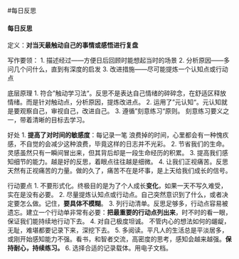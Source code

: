 #每日反思
#### 每日反思

定义：**对当天最触动自己的事情或感悟进行复盘**

写作要领：
    1. 描述经过——方便日后回顾时能想起当时的场景
    2. 分析原因——多问几个问什么，直到有深度的启发
    3. 改进措施——尽可能提炼一个认知点或行动点

底层原理
    1. 符合”触动学习法“。反思不是表达自己情绪的碎碎念，在舒适区释放情绪。而是针对触动点，分析原因，提炼改进点。
    2. 运用了”元认知“。元认知就是要观察自己，审视自己，改进自己。
    3. 遵循”刻意练习“原则。 刻意练习要义之一，带着清晰的目标去学习。

好处
    1. **提高了对时间的敏感度**：每记录一笔 浪费掉的时间，心里都会有一种愧疚感，不自觉的会减少这种浪费，毕竟这样的日志并不光彩。
    2. 节省我们的生命。灵感虽然只有一瞬间冒出来，但其背后却是一段生命经历的积累。
    3. 提高我们感知细节的能力。越是好的反思，着眼点往往越是细微。
    4. 让我们正视痛苦。反思天然有正视痛苦的力量。做的久了，痛苦不在是坏事，是上天给我们成长的信号。

行动要点
    1. 不要形式化。终极目的是为了个人成长**变化**，如果一天不写久难受，实在是没有必要。
    2. 尽量提炼认知点或行动点。自己突然意识到了什么，或者决定要怎么做。记住，**要具体不模糊**。
    3. 列行动清单。反思足够多，行动点容易被遗忘。建立一个行动单非常有必要：**把最重要的行动点列出来**，时不时的看一眼，保证我们能持续地行动下去。
    4. 对自己极度坦诚。 不管内心的想法如何的龌龊，无耻，难堪都要记录下来，深挖下去。
    5. 多阅读。平凡人的生活总是平淡居多，或刚开始感知能力不强。看书，和智者交流，高密度的思考，感知会越来越强。**保持耐心，持续练习。**
    6. 选择合适的记录载体。用电子文档。
    